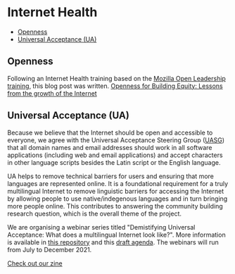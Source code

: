 # Internet Health
* [Openness](#openness)
* [Universal Acceptance (UA)](#universal-acceptance)

## Openness
Following an Internet Health training based on the [Mozilla Open Leadership training](https://mozilla.github.io/open-leadership-training-series/), this blog post was written. [Openness for Building Equity: Lessons from the growth of the Internet](https://opendott.org/posts/openness-for-building-equity-internet/) 

## Universal Acceptance (UA)
Because we believe that the Internet should be open and accessible to everyone, we agree with the Universal Acceptance Steering Group ([UASG](https://uasg.tech/)) that all domain names and email addresses should work in all software applications (including web and email applications) and accept characters in other language scripts besides the Latin script or the English language. 

UA helps to remove technical barriers for users and ensuring that more languages are represented online. It is a foundational requirement for a truly multilingual Internet to remove linguistic barriers for accessing the Internet by allowing people to use native/indegenous languages and in turn bringing more people online. This contributes to answering the community building research question, which is the overall theme of the project. 

We are organising a webinar series titled "Demistifying Universal Acceptance: What does a multilingual Internet look like?". More information is available in [this repository](https://github.com/Universal-Acceptance-for-You/universal-acceptance-in-uganda) and this [draft agenda](https://github.com/Universal-Acceptance-for-You/universal-acceptance-in-uganda/blob/main/activities-and-events/UA-webinar-series-2021-2022.md). The webinars will run from July to December 2021.

[Check out our zine ](https://github.com/sktomor/OpenDoTT-communities/blob/master/resources/zines/zine-universal-acceptance-1.pdf)
